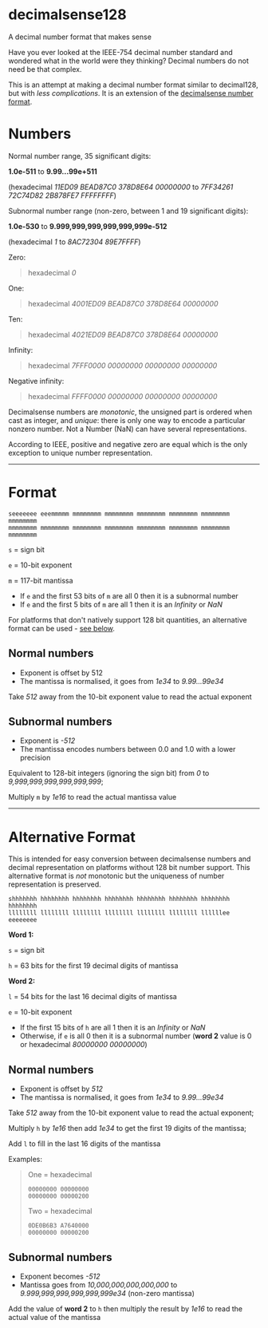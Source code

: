 # decimalsense128
A decimal number format that makes sense

Have you ever looked at the IEEE-754 decimal number standard and wondered what in the world were they thinking?
Decimal numbers do not need be that complex.

This is an attempt at making a decimal number format similar to decimal128, but with _less complications_. It is an extension of the [decimalsense number format](https://github.com/jido/decimalsense).

Numbers
=======

Normal number range, 35 significant digits:

**1.0e-511** to **9.99...99e+511**

(hexadecimal _11ED09 BEAD87C0 378D8E64 00000000_ to _7FF34261 72C74D82 2B878FE7 FFFFFFFF_)

Subnormal number range (non-zero, between 1 and 19 significant digits):

**1.0e-530** to **9.999,999,999,999,999,999e-512**

(hexadecimal _1_ to _8AC72304 89E7FFFF_)

Zero:

> hexadecimal _0_

One:

> hexadecimal _4001ED09 BEAD87C0 378D8E64 00000000_

Ten:

> hexadecimal _4021ED09 BEAD87C0 378D8E64 00000000_

Infinity:

> hexadecimal _7FFF0000 00000000 00000000 00000000_

Negative infinity:

> hexadecimal _FFFF0000 00000000 00000000 00000000_

Decimalsense numbers are _monotonic_, the unsigned part is ordered when cast as integer, and _unique_: 
there is only one way to encode a particular nonzero number.
Not a Number (NaN) can have several representations.

According to IEEE, positive and negative zero are equal which is the only exception to unique number representation.

----

Format
======

~~~
seeeeeee eeemmmmm mmmmmmmm mmmmmmmm mmmmmmmm mmmmmmmm mmmmmmmm mmmmmmmm
mmmmmmmm mmmmmmmm mmmmmmmm mmmmmmmm mmmmmmmm mmmmmmmm mmmmmmmm mmmmmmmm
~~~

   `s` = sign bit
   
   `e` = 10-bit exponent
   
   `m` = 117-bit mantissa

 * If `e` and the first 53 bits of `m` are all 0 then it is a subnormal number
 * If `e` and the first 5 bits of `m` are all 1 then it is an _Infinity_ or _NaN_

For platforms that don't natively support 128 bit quantities, an alternative format can be used - [see below](#alternative-format).

Normal numbers
--------------

 * Exponent is offset by 512
 * The mantissa is normalised, it goes from _1e34_ to _9.99...99e34_

Take _512_ away from the 10-bit exponent value to read the actual exponent

Subnormal numbers
-----------------

 * Exponent is _-512_
 * The mantissa encodes numbers between 0.0 and 1.0 with a lower precision

Equivalent to 128-bit integers (ignoring the sign bit) from _0_ to _9,999,999,999,999,999,999_;

Multiply `m` by _1e16_ to read the actual mantissa value

----

Alternative Format
==================

This is intended for easy conversion between decimalsense numbers and decimal representation on platforms without 128 bit number support.
This alternative format is _not_ monotonic but the uniqueness of number representation is preserved.

~~~
shhhhhhh hhhhhhhh hhhhhhhh hhhhhhhh hhhhhhhh hhhhhhhh hhhhhhhh hhhhhhhh
llllllll llllllll llllllll llllllll llllllll llllllll llllllee eeeeeeee
~~~

**Word 1:**

   `s` = sign bit
   
   `h` = 63 bits for the first 19 decimal digits of mantissa

**Word 2:**

   `l` = 54 bits for the last 16 decimal digits of mantissa
   
   `e` = 10-bit exponent

* If the first 15 bits of `h` are all 1 then it is an _Infinity_ or _NaN_
* Otherwise, if `e` is all 0 then it is a subnormal number (**word 2** value is 0 or hexadecimal _80000000 00000000_)

Normal numbers
--------------

 * Exponent is offset by _512_
 * The mantissa is normalised, it goes from _1e34_ to _9.99...99e34_

Take _512_ away from the 10-bit exponent value to read the actual exponent;

Multiply `h` by _1e16_ then add _1e34_ to get the first 19 digits of the mantissa;

Add `l` to fill in the last 16 digits of the mantissa

Examples:

> One = hexadecimal
> ~~~
> 00000000 00000000
> 00000000 00000200
> ~~~
>
> Two = hexadecimal
> ~~~
> 0DE0B6B3 A7640000
> 00000000 00000200
> ~~~

Subnormal numbers
-----------------

 * Exponent becomes _-512_
 * Mantissa goes from _10,000,000,000,000,000_ to _9.999,999,999,999,999,999e34_ (non-zero mantissa)

Add the value of **word 2** to `h` then multiply the result by _1e16_ to read the actual value of the mantissa
